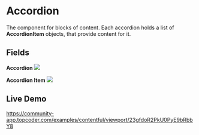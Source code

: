 # Accordion
The component for blocks of content. Each accordion holds a list of **AccordionItem** objects, that provide content for it.

## Fields
**Accordion**
![](./pics/Accordion.png)

**Accordion Item**
![](./pics/AccordionItem.png)

## Live Demo
https://community-app.topcoder.com/examples/contentful/viewport/23gfdoR2PkU0PyE9bRbbY8
